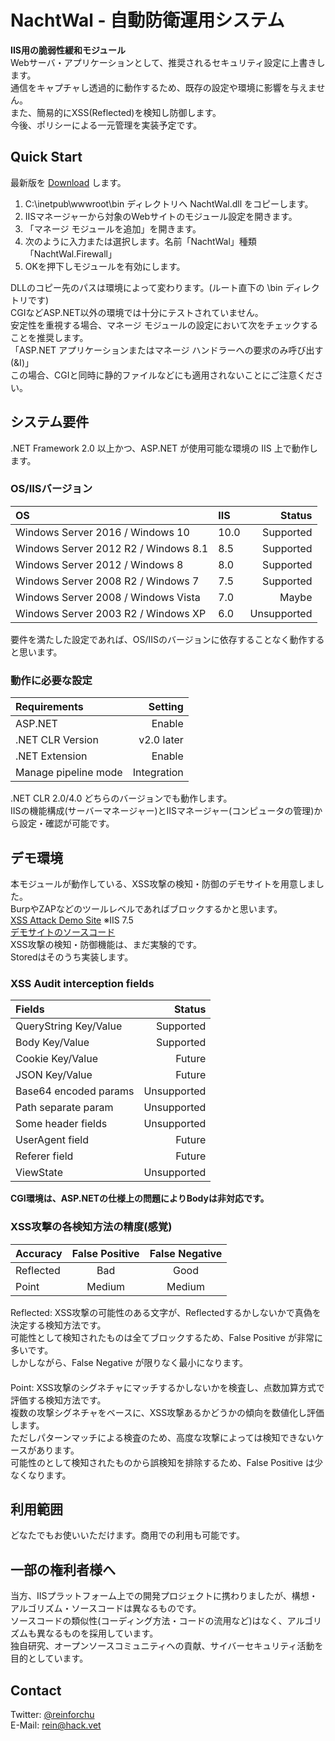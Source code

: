 # NachtWal - 自動防衛運用システム

**IIS用の脆弱性緩和モジュール**  
Webサーバ・アプリケーションとして、推奨されるセキュリティ設定に上書きします。  
通信をキャプチャし透過的に動作するため、既存の設定や環境に影響を与えません。  
また、簡易的にXSS(Reflected)を検知し防御します。  
今後、ポリシーによる一元管理を実装予定です。

## Quick Start

最新版を [Download](https://github.com/reinforchu/NachtWal/releases) します。

1. C:\inetpub\wwwroot\bin ディレクトリへ NachtWal.dll をコピーします。
2. IISマネージャーから対象のWebサイトのモジュール設定を開きます。
3. 「マネージ モジュールを追加」を開きます。
4. 次のように入力または選択します。名前「NachtWal」種類「NachtWal.Firewall」
5. OKを押下しモジュールを有効にします。

DLLのコピー先のパスは環境によって変わります。(ルート直下の \bin ディレクトリです)  
CGIなどASP.NET以外の環境では十分にテストされていません。  
安定性を重視する場合、マネージ モジュールの設定において次をチェックすることを推奨します。  
「ASP.NET アプリケーションまたはマネージ ハンドラーへの要求のみ呼び出す(&I)」  
この場合、CGIと同時に静的ファイルなどにも適用されないことにご注意ください。

## システム要件

.NET Framework 2.0 以上かつ、ASP.NET が使用可能な環境の IIS 上で動作します。

### OS/IISバージョン

| OS                                     | IIS  | Status      |
|:---------------------------------------|:-----|------------:|
| Windows Server 2016    / Windows 10    | 10.0 | Supported   |
| Windows Server 2012 R2 / Windows 8.1   | 8.5  | Supported   |
| Windows Server 2012    / Windows 8     | 8.0  | Supported   |
| Windows Server 2008 R2 / Windows 7     | 7.5  | Supported   |
| Windows Server 2008    / Windows Vista | 7.0  | Maybe       |
| Windows Server 2003 R2 / Windows XP    | 6.0  | Unsupported |

要件を満たした設定であれば、OS/IISのバージョンに依存することなく動作すると思います。

### 動作に必要な設定

| Requirements          | Setting     |
|:----------------------|------------:|
| ASP.NET               | Enable      |
| .NET CLR Version      | v2.0 later  |
| .NET Extension        | Enable      |
| Manage pipeline mode  | Integration |

.NET CLR 2.0/4.0 どちらのバージョンでも動作します。  
IISの機能構成(サーバーマネージャー)とIISマネージャー(コンピュータの管理)から設定・確認が可能です。

## デモ環境

本モジュールが動作している、XSS攻撃の検知・防御のデモサイトを用意しました。  
BurpやZAPなどのツールレベルであればブロックするかと思います。  
[XSS Attack Demo Site](http://hack.vet/xss) ※IIS 7.5  
[デモサイトのソースコード](https://github.com/reinforchu/NachtWal/blob/master/xss/XSSAttackDemoSite.ashx)  
XSS攻撃の検知・防御機能は、まだ実験的です。   
Storedはそのうち実装します。

### XSS Audit interception fields

| Fields                | Status      |
|:----------------------|------------:|
| QueryString Key/Value | Supported   |
| Body        Key/Value | Supported   |
| Cookie      Key/Value | Future      |
| JSON        Key/Value | Future      |
| Base64 encoded params | Unsupported |
| Path separate  param  | Unsupported |
| Some header fields    | Unsupported |
| UserAgent   field     | Future      |
| Referer     field     | Future      |
| ViewState             | Unsupported |

**CGI環境は、ASP.NETの仕様上の問題によりBodyは非対応です。**

### XSS攻撃の各検知方法の精度(感覚)

| Accuracy   | False Positive | False Negative |
|:-----------|:--------------:|:--------------:|
| Reflected  | Bad            | Good           |
| Point      | Medium         | Medium         |

Reflected: XSS攻撃の可能性のある文字が、Reflectedするかしないかで真偽を決定する検知方法です。  
可能性として検知されたものは全てブロックするため、False Positive が非常に多いです。  
しかしながら、False Negative が限りなく最小になります。  
　  
Point: XSS攻撃のシグネチャにマッチするかしないかを検査し、点数加算方式で評価する検知方法です。  
複数の攻撃シグネチャをベースに、XSS攻撃あるかどうかの傾向を数値化し評価します。  
ただしパターンマッチによる検査のため、高度な攻撃によっては検知できないケースがあります。  
可能性のとして検知されたものから誤検知を排除するため、False Positive は少なくなります。

## 利用範囲

どなたでもお使いいただけます。商用での利用も可能です。

## 一部の権利者様へ

当方、IISプラットフォーム上での開発プロジェクトに携わりましたが、構想・アルゴリズム・ソースコードは異なるものです。  
ソースコードの類似性(コーディング方法・コードの流用など)はなく、アルゴリズムも異なるものを採用しています。  
独自研究、オープンソースコミュニティへの貢献、サイバーセキュリティ活動を目的としています。

## Contact

Twitter: [@reinforchu](https://twitter.com/reinforchu)  
E-Mail: rein@hack.vet